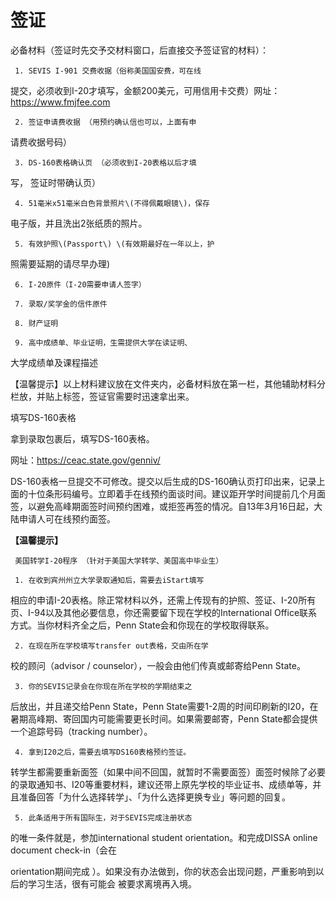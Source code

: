 # 签证

必备材料（签证时先交予交材料窗口，后直接交予签证官的材料）：

     1. SEVIS I-901 交费收据（俗称美国国安费，可在线

提交，必须收到I-20才填写，金额200美元，可用信用卡交费）网址：https://www.fmjfee.com

     2. 签证申请费收据 （用预约确认信也可以，上面有申

请费收据号码）

     3. DS-160表格确认页 （必须收到I-20表格以后才填

写， 签证时带确认页）

     4. 51毫米x51毫米白色背景照片\(不得佩戴眼镜\)，保存

电子版，并且洗出2张纸质的照片。

     5. 有效护照\(Passport\) \(有效期最好在一年以上，护

照需要延期的请尽早办理\)

     6. I-20原件（I-20需要申请人签字）

     7. 录取/奖学金的信件原件

     8. 财产证明

     9. 高中成绩单、毕业证明，生需提供大学在读证明、

大学成绩单及课程描述

【温馨提示】以上材料建议放在文件夹内，必备材料放在第一栏，其他辅助材料分栏放，并贴上标签，签证官需要时迅速拿出来。

填写DS-160表格

拿到录取包裹后，填写DS-160表格。

网址：https://ceac.state.gov/genniv/

DS-160表格一旦提交不可修改。提交以后生成的DS-160确认页打印出来，记录上面的十位条形码编号。立即着手在线预约面谈时间。建议距开学时间提前几个月面签，以避免高峰期面签时间预约困难，或拒签再签的情况。自13年3月16日起，大陆申请人可在线预约面签。  


**【温馨提示】**

     美国转学I-20程序 （针对于美国大学转学、美国高中毕业生）

     1. 在收到宾州州立大学录取通知后，需要去iStart填写

相应的申请I-20表格。除正常材料以外，还需上传现有的护照、签证、I-20所有页、I-94以及其他必要信息，你还需要留下现在学校的International Office联系方式。当你材料齐全之后，Penn State会和你现在的学校取得联系。

     2. 在现在所在学校填写transfer out表格，交由所在学

校的顾问（advisor / counselor），一般会由他们传真或邮寄给Penn State。

     3. 你的SEVIS记录会在你现在所在学校的学期结束之

后放出，并且递交给Penn State，Penn State需要1-2周的时间印刷新的I20，在暑期高峰期、寄回国内可能需要更长时间。如果需要邮寄，Penn State都会提供一个追踪号码（tracking number）。

     4. 拿到I20之后，需要去填写DS160表格预约签证。

转学生都需要重新面签（如果中间不回国，就暂时不需要面签）面签时候除了必要的录取通知书、I20等重要材料，建议还带上原先学校的毕业证书、成绩单等，并且准备回答「为什么选择转学」、「为什么选择更换专业」等问题的回复。

     5. 此条适用于所有国际生，对于SEVIS完成注册状态

的唯一条件就是，参加international student orientation。和完成DISSA online document check-in（会在

orientation期间完成 ）。如果没有办法做到，你的状态会出现问题，严重影响到以后的学习生活，很有可能会被要求离境再入境。



